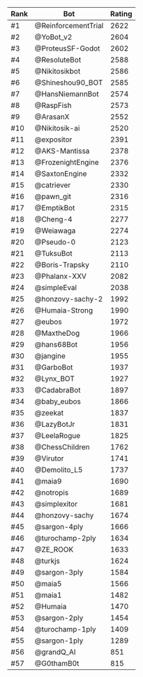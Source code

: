 Rank|Bot|Rating
---|---|---
#1|@ReinforcementTrial|2622
#2|@YoBot_v2|2604
#3|@ProteusSF-Godot|2602
#4|@ResoluteBot|2588
#5|@Nikitosikbot|2586
#6|@Shineshou90_BOT|2585
#7|@HansNiemannBot|2574
#8|@RaspFish|2573
#9|@ArasanX|2552
#10|@Nikitosik-ai|2520
#11|@expositor|2391
#12|@AKS-Mantissa|2378
#13|@FrozenightEngine|2376
#14|@SaxtonEngine|2332
#15|@catriever|2330
#16|@pawn_git|2316
#17|@EmptikBot|2315
#18|@Cheng-4|2277
#19|@Weiawaga|2274
#20|@Pseudo-0|2123
#21|@TuksuBot|2113
#22|@Boris-Trapsky|2110
#23|@Phalanx-XXV|2082
#24|@simpleEval|2038
#25|@honzovy-sachy-2|1992
#26|@Humaia-Strong|1990
#27|@eubos|1972
#28|@MaxtheDog|1966
#29|@hans68Bot|1956
#30|@jangine|1955
#31|@GarboBot|1937
#32|@Lynx_BOT|1927
#33|@CadabraBot|1897
#34|@baby_eubos|1866
#35|@zeekat|1837
#36|@LazyBotJr|1831
#37|@LeelaRogue|1825
#38|@ChessChildren|1762
#39|@Virutor|1741
#40|@Demolito_L5|1737
#41|@maia9|1690
#42|@notropis|1689
#43|@simplexitor|1681
#44|@honzovy-sachy|1674
#45|@sargon-4ply|1666
#46|@turochamp-2ply|1634
#47|@ZE_ROOK|1633
#48|@turkjs|1624
#49|@sargon-3ply|1584
#50|@maia5|1566
#51|@maia1|1482
#52|@Humaia|1470
#53|@sargon-2ply|1454
#54|@turochamp-1ply|1409
#55|@sargon-1ply|1289
#56|@grandQ_AI|851
#57|@G0thamB0t|815
